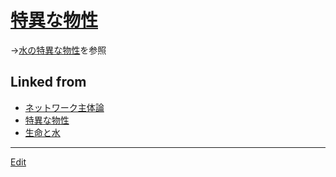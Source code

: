 # [特異な物性](特異な物性)

→[水の特異な物性](水の特異な物性)を参照



## Linked from

* [ネットワーク主体論](ネットワーク主体論.md)
* [特異な物性](特異な物性.md)
* [生命と水](生命と水.md)


----
[Edit](https://github.com/vitroid/vitroid.github.io/edit/master/MD/特異な物性.md)
